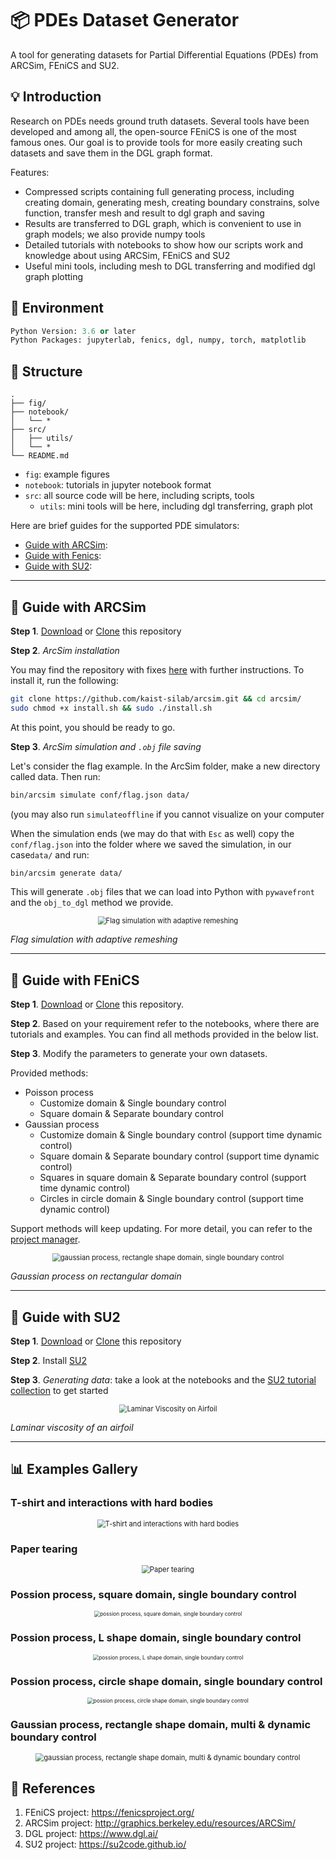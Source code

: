 # 📦 PDEs Dataset Generator

A tool for generating datasets for Partial Differential Equations (PDEs) from ARCSim, FEniCS and SU2.

## 💡 Introduction

Research on PDEs needs ground truth datasets. Several tools have been developed and among all, the open-source FEniCS is one of the most famous ones. Our goal is to provide tools for more easily creating such datasets and save them in the DGL graph format. 

Features:

- Compressed scripts containing full generating process, including creating domain, generating mesh, creating boundary constrains, solve function, transfer mesh and result to dgl graph and saving 
- Results are transferred to DGL graph, which is convenient to use in graph models; we also provide numpy tools
- Detailed tutorials with notebooks to show how our scripts work and knowledge about using ARCSim, FEniCS and SU2
- Useful mini tools, including mesh to DGL transferring and modified dgl graph plotting

## 🔧 Environment 

```Python
Python Version: 3.6 or later
Python Packages: jupyterlab, fenics, dgl, numpy, torch, matplotlib
```

## 📁 Structure

```
.
├── fig/
├── notebook/
│   └── *
├── src/
│   ├── utils/
│   └── *
└── README.md
```

- `fig`: example figures
- `notebook`: tutorials in jupyter notebook format
- `src`: all source code will be here, including scripts, tools
  - `utils`: mini tools will be here, including dgl transferring, graph plot

Here are brief guides for the supported PDE simulators:
- [Guide with ARCSim](#📖-guide-with-arcsim):
- [Guide with Fenics](#📖-guide-with-fenics):
- [Guide with SU2](#📖-guide-with-su2):

---

## 📖 Guide with ARCSim
**Step 1**. [Download](https://github.com/cbhua/tool-pdeset-generator/archive/refs/heads/main.zip) or [Clone](https://github.com/cbhua/tool-pdeset-generator.git) this repository

**Step 2**. _ArcSim installation_

You may find the repository with fixes [here](https://github.com/kaist-silab/arcsim) with further instructions.
To install it, run the following:

```sh
git clone https://github.com/kaist-silab/arcsim.git && cd arcsim/
sudo chmod +x install.sh && sudo ./install.sh
```

At this point, you should be ready to go.

**Step 3**. _ArcSim simulation and `.obj` file saving_

Let's consider the flag example. In the ArcSim folder, make a new directory called data. Then run:

```sh
bin/arcsim simulate conf/flag.json data/
```

(you may also run `simulateoffline` if you cannot visualize on your computer

When the simulation ends (we may do that with `Esc` as well) copy the `conf/flag.json` into the folder where we saved the simulation, in our case`data/` and run:

```sh
bin/arcsim generate data/
```

This will generate `.obj` files that we can load into Python with `pywavefront` and the `obj_to_dgl` method we provide.

<p align="center">
<img src="fig/flag.gif" alt="Flag simulation with adaptive remeshing" style="zoom:80%;" />
</p>

*Flag simulation with adaptive remeshing*

---

## 📖 Guide with FEniCS

**Step 1**. [Download](https://github.com/cbhua/tool-pdeset-generator/archive/refs/heads/main.zip) or [Clone](https://github.com/cbhua/tool-pdeset-generator.git) this repository.  

**Step 2**. Based on your requirement refer to the notebooks, where there are tutorials and examples. You can find all methods provided in the below list. 

**Step 3**. Modify the parameters to generate your own datasets. 

Provided methods:

- Poisson process
  - Customize domain & Single boundary control
  - Square domain & Separate boundary control
- Gaussian process
  - Customize domain & Single boundary control (support time dynamic control)
  - Square domain & Separate boundary control (support time dynamic control)
  - Squares in square domain & Separate boundary control (support time dynamic control)
  - Circles in circle domain & Single boundary control (support time dynamic control)

Support methods will keep updating. For more detail, you can refer to the [project manager](https://github.com/cbhua/tool-pdeset-generator/projects/1). 

<p align="center">
<img src="fig/gaussian_square.gif" alt="gaussian process, rectangle shape domain, single boundary control" style="zoom:80%;" />
</p>

*Gaussian process on rectangular domain*

---

## 📖 Guide with SU2

**Step 1**. [Download](https://github.com/cbhua/tool-pdeset-generator/archive/refs/heads/main.zip) or [Clone](https://github.com/cbhua/tool-pdeset-generator.git) this repository

**Step 2**. Install [SU2](https://su2code.github.io/download.html)

**Step 3**. _Generating data_: take a look at the notebooks and the [SU2 tutorial collection](https://su2code.github.io/tutorials/home/) to get started

<p align="center">
<img src="fig/airfoil.gif" alt="Laminar Viscosity on Airfoil" style="zoom:80%;" />
</p>

*Laminar viscosity of an airfoil*

---

## 📊 Examples Gallery

### T-shirt and interactions with hard bodies
<p align="center">
<img src="fig/t-shirt.gif" alt="T-shirt and interactions with hard bodies" style="zoom:80%;" />
</p>

### Paper tearing
<p align="center">
<img src="fig/tearing.gif" alt="Paper tearing" style="zoom:80%;" />
</p>

### Possion process, square domain, single boundary control
<p align="center">
<img src="fig/possion_square.png" alt="possion process, square domain, single boundary control" style="zoom:60%;" />
</p>

### Possion process, L shape domain, single boundary control
<p align="center">
<img src="fig/possion_l.png" alt="possion process, L shape domain, single boundary control" style="zoom:60%;" />
</p>

### Possion process, circle shape domain, single boundary control
<p align="center">
<img src="fig/possion_circle.png" alt="possion process, circle shape domain, single boundary control" style="zoom:60%;" />
</p>


### Gaussian process, rectangle shape domain, multi & dynamic boundary control
<p align="center">
<img src="fig/gaussian_square_dynamic.gif" alt="gaussian process, rectangle shape domain, multi & dynamic boundary control" style="zoom:80%;" />
</p>


## 📜 References

1. FEniCS project: https://fenicsproject.org/
2. ARCSim project: http://graphics.berkeley.edu/resources/ARCSim/
3. DGL project: https://www.dgl.ai/
4. SU2 project: https://su2code.github.io/
